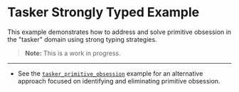# Tasker Strongly Typed Example

This example demonstrates how to address and solve primitive obsession in the "tasker" domain using strong typing strategies.

> **Note:** This is a work in progress.

---
- See the [`tasker_primitive_obsession`](../tasker_primitive_obsession/) example for an alternative approach focused on identifying and eliminating primitive obsession.
